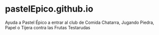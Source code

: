 # pastelEpico.github.io
Ayuda a Pastel Épico a entrar al club de Comida Chatarra, Jugando Piedra, Papel o Tijera contra las Frutas Testarudas
